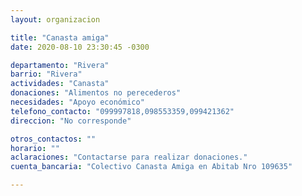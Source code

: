```yaml
---
layout: organizacion

title: "Canasta amiga"
date: 2020-08-10 23:30:45 -0300

departamento: "Rivera"
barrio: "Rivera"
actividades: "Canasta"
donaciones: "Alimentos no perecederos"
necesidades: "Apoyo económico"
telefono_contacto: "099997818,098553359,099421362"
direccion: "No corresponde"

otros_contactos: ""
horario: ""
aclaraciones: "Contactarse para realizar donaciones."
cuenta_bancaria: "Colectivo Canasta Amiga en Abitab Nro 109635"

---
```

